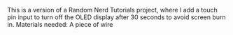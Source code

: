 This is a version of a Random Nerd Tutorials project, where I add a touch pin input to turn off the OLED display after 30 seconds to avoid screen burn in.
Materials needed:  A piece of wire
